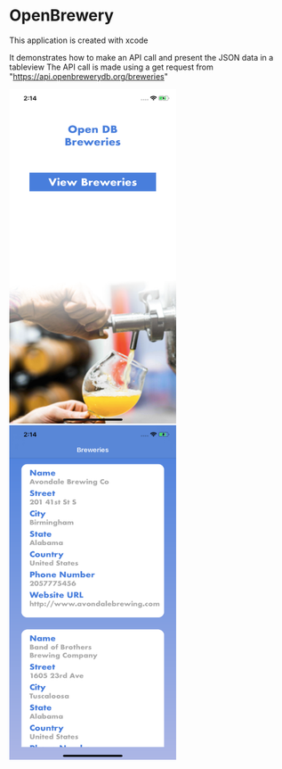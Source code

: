 # OpenBrewery
This application is created with xcode

It demonstrates how to make an API call and present the JSON data in a tableview
The API call is made using a get request from "https://api.openbrewerydb.org/breweries"

<img src="images/home.png" width="300" height="600">
<img src="images/brewery.png" width="300" height="600">
